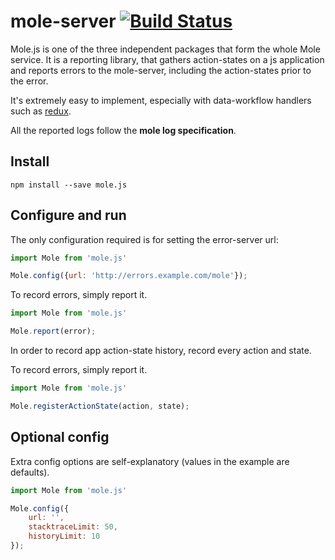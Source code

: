 # mole-server [![Build Status](https://travis-ci.org/molejs/mole.js.svg?branch=master)](https://travis-ci.org/molejs/mole.js)

Mole.js is one of the three independent packages that form the whole Mole service.
It is a reporting library, that gathers action-states on a js application and reports
errors to the mole-server, including the action-states prior to the error.

It's extremely easy to implement, especially with data-workflow handlers such as
[redux](https://github.com/rackt/redux).

All the reported logs follow the **mole log specification**.

## Install

```
npm install --save mole.js
```

## Configure and run

The only configuration required is for setting the error-server url:

```javascript
import Mole from 'mole.js'

Mole.config({url: 'http://errors.example.com/mole'});

```

To record errors, simply report it.

```javascript
import Mole from 'mole.js'

Mole.report(error);

```

In order to record app action-state history, record every action and state.

To record errors, simply report it.

```javascript
import Mole from 'mole.js'

Mole.registerActionState(action, state);

```

## Optional config

Extra config options are self-explanatory (values in the example are defaults).
```javascript
import Mole from 'mole.js'

Mole.config({
    url: '',
    stacktraceLimit: 50,
    historyLimit: 10
});

```